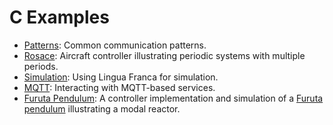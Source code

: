 # C Examples
* [Patterns](src/Patterns/README.md): Common communication patterns.
* [Rosace](src/rosace/README.md): Aircraft controller illustrating periodic systems with multiple periods.
* [Simulation](src/simulation/README.md): Using Lingua Franca for simulation.
* [MQTT](src/MQTT/README.md): Interacting with MQTT-based services.
* [Furuta Pendulum](src/modal_models/FurutaPendulum/README.md): A controller implementation and simulation of a [Furuta pendulum](https://en.wikipedia.org/wiki/Furuta_pendulum) illustrating a modal reactor.
